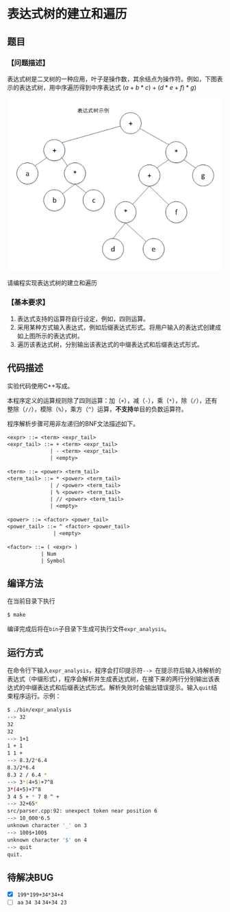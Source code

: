 # 表达式树的建立和遍历

## 题目

### 【问题描述】
表达式树是二叉树的一种应用，叶子是操作数，其余结点为操作符。例如，下图表示的表达式树，用中序遍历得到中序表达式  $(a + b * c) + (d * e + f) * g)$

![表达式树示例](expr_tree.png)

请编程实现表达式树的建立和遍历

### 【基本要求】
1. 表达式支持的运算符自行设定，例如，四则运算。
2. 采用某种方式输入表达式，例如后缀表达式形式。将用户输入的表达式创建成如上图所示的表达式树。
3. 遍历该表达式树，分别输出该表达式的中缀表达式和后缀表达式形式。


## 代码描述
实验代码使用C++写成。

本程序定义的运算规则除了四则运算：加（`+`），减（`-`），乘（`*`），除（`/`），还有整除（`//`），模除（`%`），乘方（`^`）运算，**不支持**单目的负数运算符。

程序解析步骤可用非左递归的BNF文法描述如下。

```BNF
<expr> ::= <term> <expr_tail>
<expr_tail> ::= + <term> <expr_tail>
              | - <term> <expr_tail>
              | <empty>

<term> ::= <power> <term_tail>
<term_tail> ::= * <power> <term_tail>
              | / <power> <term_tail>
              | % <power> <term_tail>
              | // <power> <term_tail>
              | <empty>

<power> ::= <factor> <power_tail>
<power_tail> ::= ^ <factor> <power_tail>
               | <empty>

<factor> ::= ( <expr> )
           | Num
           | Symbol
```


## 编译方法
在当前目录下执行

```bash
$ make
```
编译完成后将在`bin`子目录下生成可执行文件`expr_analysis`。

## 运行方式
在命令行下输入`expr_analysis`，程序会打印提示符`--> `在提示符后输入待解析的表达式（中缀形式），程序会解析并生成表达式树，在接下来的两行分别输出该表达式的中缀表达式和后缀表达式形式。解析失败时会输出错误提示。输入`quit`结束程序运行。示例：
```bash
$ ./bin/expr_analysis
--> 32
32
32
--> 1+1
1 + 1
1 1 +
--> 8.3/2*6.4
8.3/2*6.4
8.3 2 / 6.4 *
--> 3*(4+5)+7^8
3*(4+5)+7^8
3 4 5 + * 7 8 ^ +
--> 32+65*
src/parser.cpp:92: unexpect token near position 6
--> 10_000*6.5
unknown character '_' on 3
--> 100$+100$
unknown character '$' on 4
--> quit
quit.
```
## 待解决BUG

- [x] `199*199+34*34+4`
- [ ] `aa` `34 34` `34+34 23`
